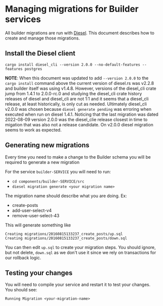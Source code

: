 # Managing migrations for Builder services

All builder migrations are run with [Diesel](http://diesel.rs). This document describes how to create and manage those migrations.

## Install the Diesel client

```shell
cargo install diesel_cli --version 2.0.0 --no-default-features --features postgres
```

**NOTE**: When this document was updated to add `--version 2.0.0` to the `cargo install` command above the current version of diesel.rs was v2.2.8 and builder itself was using v1.4.8. However, versions of the diesel_cli crate jump from 1.4.1 to 2.0.0-rc.0 and studying the diesel_cli crate history releases of diesel and diesel_cli are not 1:1 and it seems that a diesel_cli release, at least historically, is only cut as needed.  Ultimately diesel_cli v2.0.0 was chosen because `diesel generate pending` was erroring when executed when run on diesel 1.4.1.  Noticing that the last migration was dated 2022-08-09 version 2.0.0 was the diesel_clie release closest in time to migation that was also not a release candidate.  On v2.0.0 diesel migration seems to work as expected.

## Generating new migrations

Every time you need to make a change to the Builder schema you will be required to generate a new migration

For the service `builder-SERVICE` you will need to run:

* `cd components/builder-SERVICE/src`
* `diesel migration generate <your migration name>`

The migration name should describe what you are doing. Ex:

* create-posts
* add-user-select-v4
* remove-user-select-43

This will generate something like

```shell
Creating migrations/20160815133237_create_posts/up.sql
Creating migrations/20160815133237_create_posts/down.sql
```

You can then edit `up.sql` to create your migration steps.
You should ignore, but not delete, `down.sql` as we don't use it since we rely on transactions for our rollback logic.

## Testing your changes

You will need to compile your service and restart it to test your changes. You should see:

`Running Migration <your-migration-name>`

